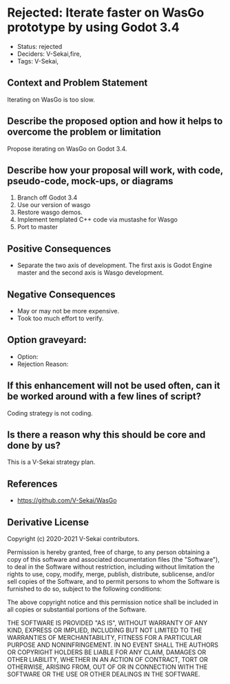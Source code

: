 # Rejected: Iterate faster on WasGo prototype by using Godot 3.4

- Status: rejected <!-- draft | rejected | accepted | deprecated | superseded by -->
- Deciders: V-Sekai,fire,
- Tags: V-Sekai,

## Context and Problem Statement

Iterating on WasGo is too slow.

## Describe the proposed option and how it helps to overcome the problem or limitation

Propose iterating on WasGo on Godot 3.4.

## Describe how your proposal will work, with code, pseudo-code, mock-ups, or diagrams

1. Branch off Godot 3.4
1. Use our version of wasgo
1. Restore wasgo demos.
1. Implement templated C++ code via mustashe for Wasgo
1. Port to master

## Positive Consequences <!-- optional -->

- Separate the two axis of development. The first axis is Godot Engine master and the second axis is Wasgo development.

## Negative Consequences <!-- optional -->

- May or may not be more expensive.
- Took too much effort to verify.

## Option graveyard: <!-- same as above -->

- Option: <!-- [List the proposed options no longer open for consideration.] -->
- Rejection Reason: <!-- [List the reasons for the rejection: (the Bad traits)] -->

## If this enhancement will not be used often, can it be worked around with a few lines of script?

Coding strategy is not coding.

## Is there a reason why this should be core and done by us?

This is a V-Sekai strategy plan.

## References <!-- optional -->

- https://github.com/V-Sekai/WasGo

## Derivative License

Copyright (c) 2020-2021 V-Sekai contributors.

Permission is hereby granted, free of charge, to any person obtaining a copy
of this software and associated documentation files (the "Software"), to deal
in the Software without restriction, including without limitation the rights
to use, copy, modify, merge, publish, distribute, sublicense, and/or sell
copies of the Software, and to permit persons to whom the Software is
furnished to do so, subject to the following conditions:

The above copyright notice and this permission notice shall be included in all
copies or substantial portions of the Software.

THE SOFTWARE IS PROVIDED "AS IS", WITHOUT WARRANTY OF ANY KIND, EXPRESS OR
IMPLIED, INCLUDING BUT NOT LIMITED TO THE WARRANTIES OF MERCHANTABILITY,
FITNESS FOR A PARTICULAR PURPOSE AND NONINFRINGEMENT. IN NO EVENT SHALL THE
AUTHORS OR COPYRIGHT HOLDERS BE LIABLE FOR ANY CLAIM, DAMAGES OR OTHER
LIABILITY, WHETHER IN AN ACTION OF CONTRACT, TORT OR OTHERWISE, ARISING FROM,
OUT OF OR IN CONNECTION WITH THE SOFTWARE OR THE USE OR OTHER DEALINGS IN THE
SOFTWARE.
